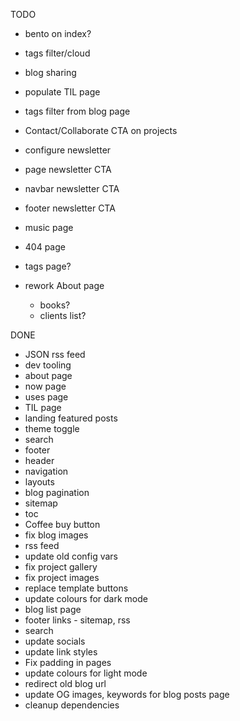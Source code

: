 TODO

- bento on index?
- tags filter/cloud
- blog sharing
- populate TIL page
- tags filter from blog page
- Contact/Collaborate CTA on projects

- configure newsletter
- page newsletter CTA
- navbar newsletter CTA
- footer newsletter CTA

- music page
- 404 page
- tags page?
- rework About page
  - books?
  - clients list?

DONE

- JSON rss feed
- dev tooling
- about page
- now page
- uses page
- TIL page
- landing featured posts
- theme toggle
- search
- footer
- header
- navigation
- layouts
- blog pagination
- sitemap
- toc
- Coffee buy button
- fix blog images
- rss feed
- update old config vars
- fix project gallery
- fix project images
- replace template buttons
- update colours for dark mode
- blog list page
- footer links - sitemap, rss
- search
- update socials
- update link styles
- Fix padding in pages
- update colours for light mode
- redirect old blog url
- update OG images, keywords for blog posts page
- cleanup dependencies
